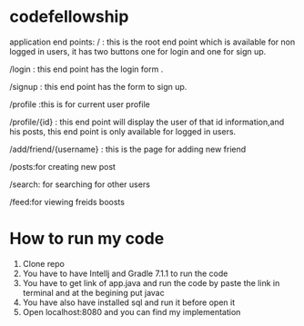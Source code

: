 # codefellowship



application end points:
/ : this is the root end point which is available for non logged in users, it has two buttons one for login and one for sign up.

/login : this end point has the login form .

/signup : this end point has the form to sign up.

/profile :this is for current user profile

/profile/{id} : this end point will display the user of that id information,and his posts, this end point is only available for logged in users.

/add/friend/{username} : this is the page for adding new friend 

/posts:for creating new post

/search: for searching for other users

/feed:for viewing freids boosts

# How to run my code

1. Clone repo
2. You have to have Intellj and Gradle 7.1.1 to run the code 
3. You have to get link of app.java and run the code by paste the link in terminal and  at the begining put javac
4. You have also have installed sql and run it before open it 
5. Open localhost:8080 and you can find my implementation 



